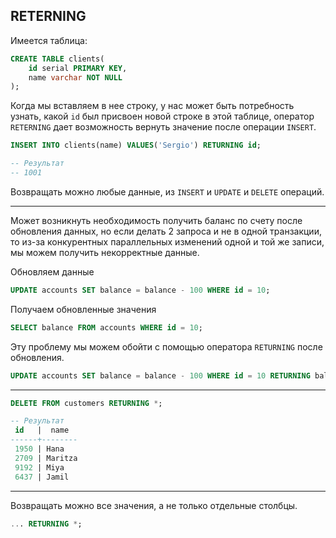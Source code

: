 RETERNING
---
Имеется таблица:

[//]: # (-- строка эквивалентна id int DEFAULT nextval&#40;'clients_id_seq'&#41; PRIMARY KEY)

```sql
CREATE TABLE clients(
    id serial PRIMARY KEY, 
    name varchar NOT NULL
);
```

Когда мы вставляем в нее строку, у нас может быть потребность узнать, какой `id`
был присвоен новой строке в этой таблице, оператор `RETERNING` дает возможность
вернуть значение после операции `INSERT`.

```sql
INSERT INTO clients(name) VALUES('Sergio') RETURNING id;

-- Результат
-- 1001
```

Возвращать можно любые данные, из `INSERT` и `UPDATE` и `DELETE` операций.

---

Может возникнуть необходимость получить баланс по счету после обновления
данных, но если делать 2 запроса и не в одной транзакции, то из-за конкурентных
параллельных изменений одной и той же записи, мы можем получить некорректные
данные.

Обновляем данные
```sql
UPDATE accounts SET balance = balance - 100 WHERE id = 10;
```

Получаем обновленные значения
```sql
SELECT balance FROM accounts WHERE id = 10;
```

Эту проблему мы можем обойти с помощью оператора `RETURNING` после обновления.

```sql
UPDATE accounts SET balance = balance - 100 WHERE id = 10 RETURNING balance;
```

---

```sql
DELETE FROM customers RETURNING *;

-- Результат
 id   |  name
------+--------
 1950 | Hana
 2709 | Maritza
 9192 | Miya
 6437 | Jamil
```

---

Возвращать можно все значения, а не только отдельные столбцы.

```sql
... RETURNING *;
```
